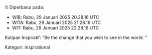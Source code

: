 ⏰ Diperbarui pada:
- WIB: Rabu, 29 Januari 2025 20.28.16 UTC
- WITA: Rabu, 29 Januari 2025 21.28.16 UTC
- WIT: Rabu, 29 Januari 2025 22.28.16 UTC

Kutipan Inspiratif:
"Be the change that you wish to see in the world. "


Kategori: inspirational

